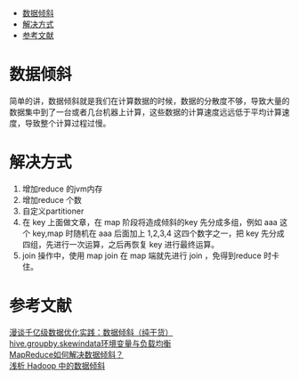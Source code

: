 * [数据倾斜](#数据倾斜)
* [解决方式](#解决方式)
* [参考文献](#参考文献)

# 数据倾斜
简单的讲，数据倾斜就是我们在计算数据的时候，数据的分散度不够，导致大量的数据集中到了一台或者几台机器上计算，这些数据的计算速度远远低于平均计算速度，导致整个计算过程过慢。
# 解决方式
1. 增加reduce 的jvm内存
2. 增加reduce 个数
3. 自定义partitioner
4. 在 key 上面做文章，在 map 阶段将造成倾斜的key 先分成多组，例如 aaa 这个 key,map 时随机在 aaa 后面加上 1,2,3,4 这四个数字之一，把 key 先分成四组，先进行一次运算，之后再恢复 key 进行最终运算。
5. join 操作中，使用 map join 在 map 端就先进行 join ，免得到reduce 时卡住。

# 参考文献
[漫谈千亿级数据优化实践：数据倾斜（纯干货）](https://segmentfault.com/a/1190000009166436)   
[hive.groupby.skewindata环境变量与负载均衡](https://www.cnblogs.com/hankedang/p/5649489.html)     
[MapReduce如何解决数据倾斜？](https://www.zhihu.com/question/27593027)   
[浅析 Hadoop 中的数据倾斜](https://my.oschina.net/leejun2005/blog/100922)   
